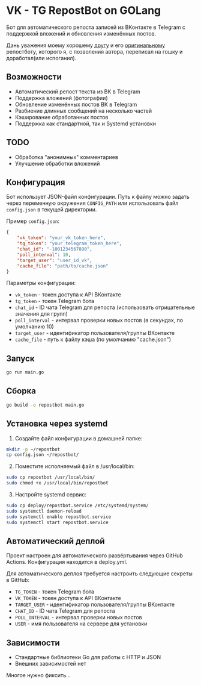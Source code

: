 # VK - TG RepostBot on GOLang

Бот для автоматического репоста записей из ВКонтакте в Telegram с поддержкой вложений и обновления изменённых постов.

Дань уважения моему хорошему [другу](https://github.com/dx3mod) и его [оригинальному](https://github.com/dx3mod/repostbot/tree/master) репостботу, которого я, с позволения автора, переписал на гошку и доработал(или испоганил).

## Возможности

- Автоматический репост текста из ВК в Telegram
- Поддержка вложений (фотографии)
- Обновление изменённых постов ВК в Telegram
- Разбиение длинных сообщений на несколько частей
- Кэширование обработанных постов
- Поддержка как стандартной, так и Systemd установки

## TODO

- Обработка "анонимных" комментариев
- Улучшение обработки вложений

## Конфигурация

Бот использует JSON-файл конфигурации. Путь к файлу можно задать через переменную окружения `CONFIG_PATH` или использовать файл `config.json` в текущей директории.

Пример `config.json`:
```json
{
    "vk_token": "your_vk_token_here",
    "tg_token": "your_telegram_token_here",
    "chat_id": "-1001234567890",
    "poll_interval": 10,
    "target_user": "user_id_vk",
    "cache_file": "path/to/cache.json"
}
```

Параметры конфигурации:
- `vk_token` - токен доступа к API ВКонтакте
- `tg_token` - токен Telegram бота
- `chat_id` - ID чата Telegram для репоста (использовать отрицательные значения для групп)
- `poll_interval` - интервал проверки новых постов (в секундах, по умолчанию 10)
- `target_user` - идентификатор пользователя/группы ВКонтакте
- `cache_file` - путь к файлу кэша (по умолчанию "cache.json")

## Запуск

```bash
go run main.go
```

## Сборка

```bash
go build -o repostbot main.go
```
## Установка через systemd

1. Создайте файл конфигурации в домашней папке:
```bash
mkdir -p ~/repostbot
cp config.json ~/repostbot/
```

2. Поместите исполняемый файл в /usr/local/bin:
```bash
sudo cp repostbot /usr/local/bin/
sudo chmod +x /usr/local/bin/repostbot
```

3. Настройте systemd сервис:
```bash
sudo cp deploy/repostbot.service /etc/systemd/system/
sudo systemctl daemon-reload
sudo systemctl enable repostbot.service
sudo systemctl start repostbot.service
```

## Автоматический деплой
Проект настроен для автоматического развёртывания через GitHub Actions. Конфигурация находится в deploy.yml.

Для автоматического деплоя требуется настроить следующие секреты в GitHub:
- `TG_TOKEN` - токен Telegram бота
- `VK_TOKEN` - токен доступа к API ВКонтакте
- `TARGET_USER` - идентификатор пользователя/группы ВКонтакте
- `CHAT_ID` - ID чата Telegram для репоста
- `POLL_INTERVAL` - интервал проверки новых постов
- `USER` - имя пользователя на сервере для установки

## Зависимости

- Стандартные библиотеки Go для работы с HTTP и JSON
- Внешних зависимостей нет

Многое нужно фиксить...
